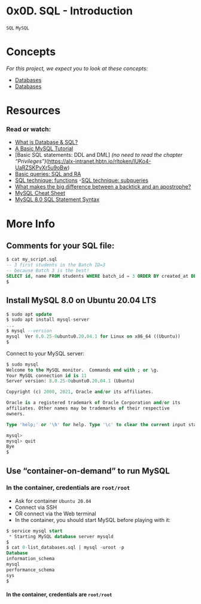 # 0x0D. SQL - Introduction
`SQL` `MySQL`

# Concepts
*For this project, we expect you to look at these concepts:*

- [Databases](https://alx-intranet.hbtn.io/concepts/37)
- [Databases](https://alx-intranet.hbtn.io/concepts/556)


# Resources
### Read or watch:

- [What is Database & SQL?](https://alx-intranet.hbtn.io/rltoken/yyRKTEdRkYEVlRgZPbasjw)
- [A Basic MySQL Tutorial](https://alx-intranet.hbtn.io/rltoken/sV2PtK5YfQsXWW1malRZ5Q)
- [Basic SQL statements: DDL and DML] *(no need to read the chapter “Privileges”)*(https://alx-intranet.hbtn.io/rltoken/IUKo4-UaRZSKPvXr5u9oBw)
- [Basic queries: SQL and RA](https://alx-intranet.hbtn.io/rltoken/rXKvu2u7vg1Hj6bnX7UgMg)
- [SQL technique: functions](https://alx-intranet.hbtn.io/rltoken/-Riv_dzSYsJyvy-LlaO6Mg)
-[SQL technique: subqueries](https://alx-intranet.hbtn.io/rltoken/QpIXoR--8eBIaidgSWYsBQ)
- [What makes the big difference between a backtick and an apostrophe?](https://alx-intranet.hbtn.io/rltoken/Gt0nFJPJRwW2Y0izzwbVrw)
- [MySQL Cheat Sheet](https://alx-intranet.hbtn.io/rltoken/wLQZvDtRCG9eQ69c8jvYVA)
- [MySQL 8.0 SQL Statement Syntax](https://alx-intranet.hbtn.io/rltoken/HmdmLiYBM0Q34iCYPWd9XQ)


# More Info
## Comments for your SQL file:
```sql
$ cat my_script.sql
-- 3 first students in the Batch ID=3
-- because Batch 3 is the best!
SELECT id, name FROM students WHERE batch_id = 3 ORDER BY created_at DESC LIMIT 3;
$
```

## Install MySQL 8.0 on Ubuntu 20.04 LTS
```sql
$ sudo apt update
$ sudo apt install mysql-server
...
$ mysql --version
mysql  Ver 8.0.25-0ubuntu0.20.04.1 for Linux on x86_64 ((Ubuntu))
$
```
Connect to your MySQL server:
```sql
$ sudo mysql
Welcome to the MySQL monitor.  Commands end with ; or \g.
Your MySQL connection id is 11
Server version: 8.0.25-0ubuntu0.20.04.1 (Ubuntu)

Copyright (c) 2000, 2021, Oracle and/or its affiliates.

Oracle is a registered trademark of Oracle Corporation and/or its
affiliates. Other names may be trademarks of their respective
owners.

Type 'help;' or '\h' for help. Type '\c' to clear the current input statement.

mysql>
mysql> quit
Bye
$
```
## Use “container-on-demand” to run MySQL
### In the container, credentials are `root/root`

- Ask for container `Ubuntu 20.04`
- Connect via SSH
- OR connect via the Web terminal
- In the container, you should start MySQL before playing with it:
```sql
$ service mysql start                                                   
 * Starting MySQL database server mysqld 
$
$ cat 0-list_databases.sql | mysql -uroot -p                               
Database                                                                                   
information_schema                                                                         
mysql                                                                                      
performance_schema                                                                         
sys                      
$
```
#### In the container, credentials are `root/root`